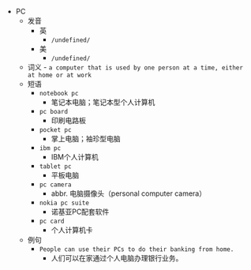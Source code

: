 - PC
  - 发音
    - 英
      - `/undefined/`
    - 美
      - `/undefined/`
  - 词义
        - `a computer that is used by one person at a time, either at home or at work`
  - 短语
    - `notebook pc`
      - 笔记本电脑；笔记本型个人计算机 
    - `pc board`
      - 印刷电路板 
    - `pocket pc`
      - 掌上电脑；袖珍型电脑 
    - `ibm pc`
      - IBM个人计算机 
    - `tablet pc`
      - 平板电脑 
    - `pc camera`
      - abbr. 电脑摄像头（personal computer camera） 
    - `nokia pc suite`
      - 诺基亚PC配套软件 
    - `pc card`
      - 个人计算机卡 
  - 例句
    - `People can use their PCs to do their banking from home.`
      - 人们可以在家通过个人电脑办理银行业务。

